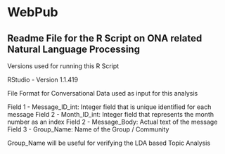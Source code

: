 # WebPub

## Readme File for the R Script on ONA related Natural Language Processing

Versions used for running this R Script

RStudio - Version 1.1.419

File Format for Conversational Data used as input for this analysis

Field 1 - Message_ID_int: Integer field that is unique identified for each message
Field 2 - Month_ID_int: Integer field that represents the month number as an index
Field 2 - Message_Body: Actual text of the message
Field 3 - Group_Name: Name of the Group / Community

Group_Name will be useful for verifying the LDA based Topic Analysis
